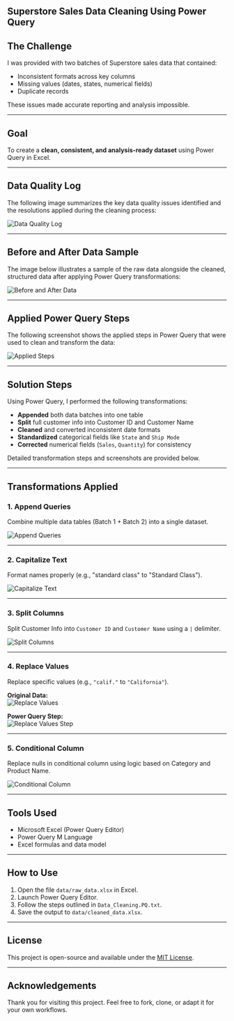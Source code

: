 ## Superstore Sales Data Cleaning Using Power Query

## The Challenge

I was provided with two batches of Superstore sales data that contained:

- Inconsistent formats across key columns  
- Missing values (dates, states, numerical fields)  
- Duplicate records  

These issues made accurate reporting and analysis impossible.

---

## Goal

To create a **clean, consistent, and analysis-ready dataset** using Power Query in Excel.

---

## Data Quality Log

The following image summarizes the key data quality issues identified and the resolutions applied during the cleaning process:

![Data Quality Log](Screenshots/data_quality_log.png)

---

## Before and After Data Sample

The image below illustrates a sample of the raw data alongside the cleaned, structured data after applying Power Query transformations:

![Before and After Data](Screenshots/before_after_table.png)

---

## Applied Power Query Steps

The following screenshot shows the applied steps in Power Query that were used to clean and transform the data:

![Applied Steps](Screenshots/powerquery.png)

---

## Solution Steps

Using Power Query, I performed the following transformations:

- **Appended** both data batches into one table  
- **Split** full customer info into Customer ID and Customer Name  
- **Cleaned** and converted inconsistent date formats  
- **Standardized** categorical fields like `State` and `Ship Mode`  
- **Corrected** numerical fields (`Sales`, `Quantity`) for consistency  

Detailed transformation steps and screenshots are provided below.

---

## Transformations Applied

### 1. Append Queries  
Combine multiple data tables (Batch 1 + Batch 2) into a single dataset.  

![Append Queries](Screenshots/Appending.png)

---

### 2. Capitalize Text  
Format names properly (e.g., "standard class" to "Standard Class").  

![Capitalize Text](Screenshots/capitalize.png)

---

### 3. Split Columns  
Split Customer Info into `Customer ID` and `Customer Name` using a `|` delimiter.  

![Split Columns](Screenshots/split_columns.png)

---

### 4. Replace Values  
Replace specific values (e.g., `"calif."` to `"California"`).  

**Original Data:**  
![Replace Values](Screenshots/replace_values_before.png)

**Power Query Step:**  
![Replace Values Step](Screenshots/replace%20value_step.png)

---

### 5. Conditional Column  
Replace nulls in conditional column using logic based on Category and Product Name.

![Conditional Column](Screenshots/conditional_column.png)

---

## Tools Used

- Microsoft Excel (Power Query Editor)  
- Power Query M Language  
- Excel formulas and data model  

---

## How to Use

1. Open the file `data/raw_data.xlsx` in Excel.  
2. Launch Power Query Editor.  
3. Follow the steps outlined in `Data_Cleaning.PQ.txt`.  
4. Save the output to `data/cleaned_data.xlsx`.  

---

## License

This project is open-source and available under the [MIT License](LICENSE).

---

## Acknowledgements

Thank you for visiting this project. Feel free to fork, clone, or adapt it for your own workflows.
